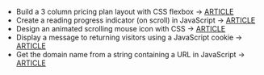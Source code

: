 - Build a 3 column pricing plan layout with CSS flexbox  -> [ARTICLE]()
- Create a reading progress indicator (on scroll) in JavaScript -> [ARTICLE](https://www.michaelburrows.xyz/reading-progress-indicator/)
- Design an animated scrolling mouse icon with CSS -> [ARTICLE](https://www.michaelburrows.xyz/animated-scrolling-mouse-icon/)
- Display a message to returning visitors using a JavaScript cookie -> [ARTICLE](https://www.michaelburrows.xyz/repeat-visitor-cookie-message/)
- Get the domain name from a string containing a URL in JavaScript -> [ARTICLE](https://www.michaelburrows.xyz/get-domain-name-url-javascript/)